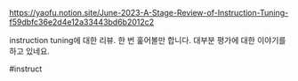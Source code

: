 https://yaofu.notion.site/June-2023-A-Stage-Review-of-Instruction-Tuning-f59dbfc36e2d4e12a33443bd6b2012c2

instruction tuning에 대한 리뷰. 한 번 훑어볼만 합니다. 대부분 평가에 대한 이야기를 하고 있네요.

#instruct 